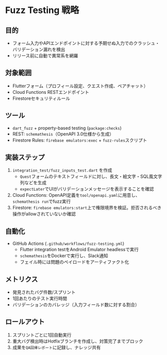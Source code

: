 # Fuzz Testing 戦略

## 目的
- フォーム入力やAPIエンドポイントに対する予期せぬ入力でのクラッシュ・バリデーション漏れを検出
- リリース前に自動で異常系を網羅

## 対象範囲
- Flutterフォーム（プロフィール設定、クエスト作成、ペアチャット）
- Cloud Functions RESTエンドポイント
- Firestoreセキュリティルール

## ツール
- `dart_fuzz` + property-based testing (`package:checks`)
- REST: `schemathesis`（OpenAPI 3.0仕様から生成）
- Firestore Rules: `firebase emulators:exec` + `fuzz-rules`スクリプト

## 実装ステップ
1. `integration_test/fuzz_inputs_test.dart` を作成
   - `Quest`フォームのテキストフィールドに対し、長文・絵文字・SQL風文字列などを生成
   - `expectLater`でUIがバリデーションメッセージを表示することを確認
2. Cloud Functions: OpenAPI定義を`tool/openapi.yaml`に用意し、`schemathesis run`でfuzz実行
3. Firestore: `firebase emulators:start`上で権限境界を検証。拒否されるべき操作がallowされていないか確認

## 自動化
- GitHub Actions (`.github/workflows/fuzz-testing.yml`)
  - Flutter integration testをAndroid Emulator headlessで実行
  - `schemathesis`をDockerで実行し、Slack通知
  - フェイル時には問題のペイロードをアーティファクト化

## メトリクス
- 発見されたバグ件数/スプリント
- 1回あたりのテスト実行時間
- バリデーションのカバレッジ（入力フィールド数に対する割合）

## ロールアウト
1. スプリントごとに1回自動実行
2. 重大バグ検出時はHotfixブランチを作成し、対策完了までブロック
3. 成果を`QA回帰レポート`に記録し、ナレッジ共有

